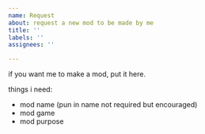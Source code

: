 ```yaml
---
name: Request
about: request a new mod to be made by me
title: ''
labels: ''
assignees: ''

---
```


if you want me to make a mod, put it here.

things i need:
- mod name (pun in name not required but encouraged)
- mod game
- mod purpose

